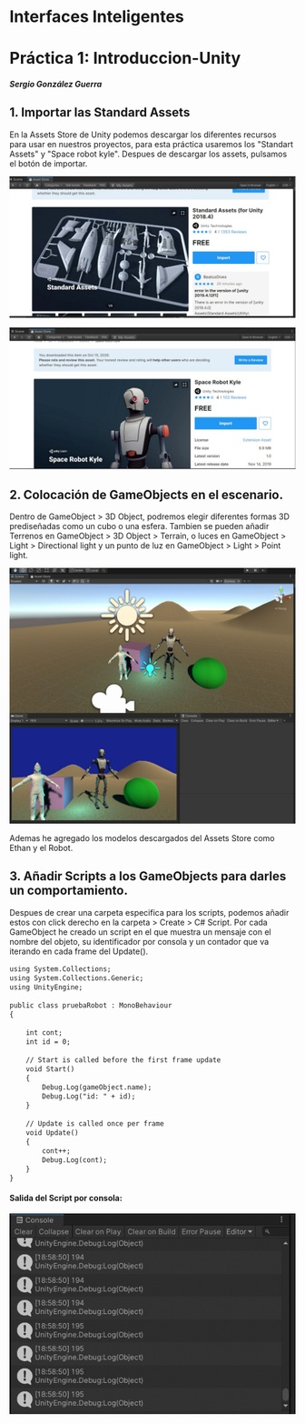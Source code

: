 # Interfaces Inteligentes
# Práctica 1: Introduccion-Unity

##### Sergio González Guerra

## 1. Importar las Standard Assets

En la Assets Store de Unity podemos descargar los diferentes recursos para usar en nuestros proyectos,
para esta práctica usaremos los "Standart Assets" y "Space robot kyle".
Despues de descargar los assets, pulsamos el botón de importar.

![store](./image/store.JPG)

![robot](./image/robot.JPG)

## 2. Colocación de GameObjects en el escenario.

Dentro de GameObject > 3D Object, podremos elegir diferentes formas 3D prediseñadas como un cubo o una esfera.
Tambien se pueden añadir Terrenos en GameObject > 3D Object > Terrain, o luces en GameObject > Light > Directional light
 y un punto de luz en GameObject > Light > Point light.

![gameobjects](./image/gameobjects.JPG)

Ademas he agregado los modelos descargados del Assets Store como Ethan y el Robot.

## 3. Añadir Scripts a los GameObjects para darles un comportamiento.

Despues de crear una carpeta especifica para los scripts, podemos añadir estos
con click derecho en la carpeta > Create > C# Script.
Por cada GameObject he creado un script en el que muestra un mensaje con el nombre
del objeto, su identificador por consola y un contador que va iterando en cada frame del Update().

```
using System.Collections;
using System.Collections.Generic;
using UnityEngine;

public class pruebaRobot : MonoBehaviour
{

    int cont;
    int id = 0;

    // Start is called before the first frame update
    void Start()
    {
        Debug.Log(gameObject.name);
        Debug.Log("id: " + id);
    }

    // Update is called once per frame
    void Update()
    {
        cont++;
        Debug.Log(cont);
    }
}
```

#### Salida del Script por consola:

![robot](./image/consola.GIF)
